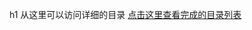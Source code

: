 ﻿h1 从这里可以访问详细的目录
[点击这里查看完成的目录列表](https://keylinjay.github.io/IFE-baidu-front-end-lessons-practice/index.html)
